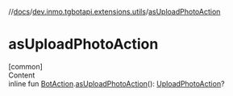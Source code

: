 //[docs](../../index.md)/[dev.inmo.tgbotapi.extensions.utils](index.md)/[asUploadPhotoAction](as-upload-photo-action.md)



# asUploadPhotoAction  
[common]  
Content  
inline fun [BotAction](../dev.inmo.tgbotapi.types.actions/-bot-action/index.md).[asUploadPhotoAction](as-upload-photo-action.md)(): [UploadPhotoAction](../dev.inmo.tgbotapi.types.actions/-upload-photo-action/index.md)?  



